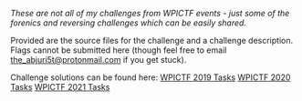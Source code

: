 _These are not all of my challenges from WPICTF events - just some of the forenics and reversing challenges which can be easily shared._

Provided are the source files for the challenge and a challenge description. Flags cannot be submitted here (though feel free to email [the\_abjuri5t@protonmail.com](maito:the_abjuri5t@protonmail.com) if you get stuck).

Challenge solutions can be found here:
[WPICTF 2019 Tasks](https://ctftime.org/event/728/tasks/)
[WPICTF 2020 Tasks](https://ctftime.org/event/913/tasks/)
[WPICTF 2021 Tasks](https://ctftime.org/event/1208/tasks/)
